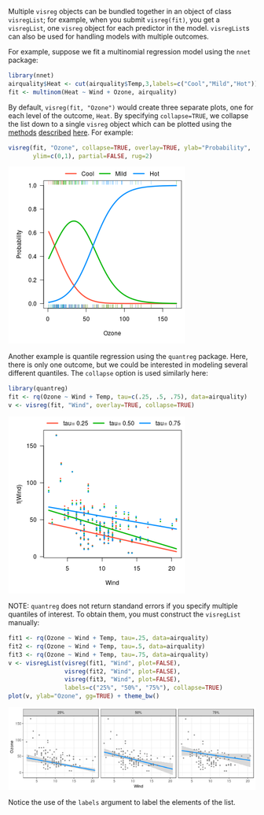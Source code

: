---
---



Multiple `visreg` objects can be bundled together in an object of class `visregList`; for example, when you submit `visreg(fit)`, you get a `visregList`, one `visreg` object for each predictor in the model.  `visregList`s can also be used for handling models with multiple outcomes.

For example, suppose we fit a multinomial regression model using the `nnet` package:


```r
library(nnet)
airquality$Heat <- cut(airquality$Temp,3,labels=c("Cool","Mild","Hot"))
fit <- multinom(Heat ~ Wind + Ozone, airquality)
```

By default, `visreg(fit, "Ozone")` would create three separate plots, one for each level of the outcome, `Heat`.  By specifying `collapse=TRUE`, we collapse the list down to a single `visreg` object which can be plotted using the [methods](cross.htmp) [described](overlay.html) [here](surface.html).  For example:


```r
visreg(fit, "Ozone", collapse=TRUE, overlay=TRUE, ylab="Probability",
       ylim=c(0,1), partial=FALSE, rug=2)
```

![plot of chunk multinom](img/multi-multinom-1.png)

Another example is quantile regression using the `quantreg` package.  Here, there is only one outcome, but we could be interested in modeling several different quantiles.  The `collapse` option is used similarly here:


```r
library(quantreg)
fit <- rq(Ozone ~ Wind + Temp, tau=c(.25, .5, .75), data=airquality)
v <- visreg(fit, "Wind", overlay=TRUE, collapse=TRUE)
```

![plot of chunk quantreg](img/multi-quantreg-1.png)

NOTE: `quantreg` does not return standand errors if you specify multiple quantiles of interest.  To obtain them, you must construct the `visregList` manually:


```r
fit1 <- rq(Ozone ~ Wind + Temp, tau=.25, data=airquality)
fit2 <- rq(Ozone ~ Wind + Temp, tau=.5, data=airquality)
fit3 <- rq(Ozone ~ Wind + Temp, tau=.75, data=airquality)
v <- visregList(visreg(fit1, "Wind", plot=FALSE),
                visreg(fit2, "Wind", plot=FALSE),
                visreg(fit3, "Wind", plot=FALSE),
                labels=c("25%", "50%", "75%"), collapse=TRUE)
plot(v, ylab="Ozone", gg=TRUE) + theme_bw()
```

![plot of chunk quantreg_bands](img/multi-quantreg_bands-1.png)

Notice the use of the `labels` argument to label the elements of the list.

